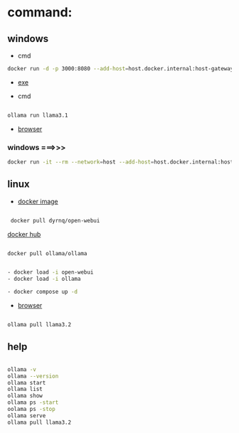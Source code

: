 # command:

## windows 

- cmd

```bash
docker run -d -p 3000:8080 --add-host=host.docker.internal:host-gateway -v open-webui:/app/backend/data --name open-webui --restart always ghcr.io/open-webui/open-webui:main
```

- [ exe ](https://ollama.com/)

- cmd
 
```bash

ollama run llama3.1

```

- [ browser ](http://localhost:3000)


### windows ===>>>

```bash
docker run -it --rm --network=host --add-host=host.docker.internal:host-gateway ghcr.io/open-webui/open-webui:main
```  


## linux 

- [ docker image ](https://hub.docker.com/r/dyrnq/open-webui)

```bash

 docker pull dyrnq/open-webui
```

[ docker hub ](https://hub.docker.com/r/ollama/ollama/tags)

```bash

docker pull ollama/ollama

```

```bash

- docker load -i open-webui
- docker load -i ollama

- docker compose up -d

```

- [ browser ](http://localhost:3000)

```bash

ollama pull llama3.2

```

## help

```bash

ollama -v
ollama --version
ollama start
ollama list
ollama show
ollama ps -start
oolama ps -stop
ollama serve
ollama pull llama3.2

```

